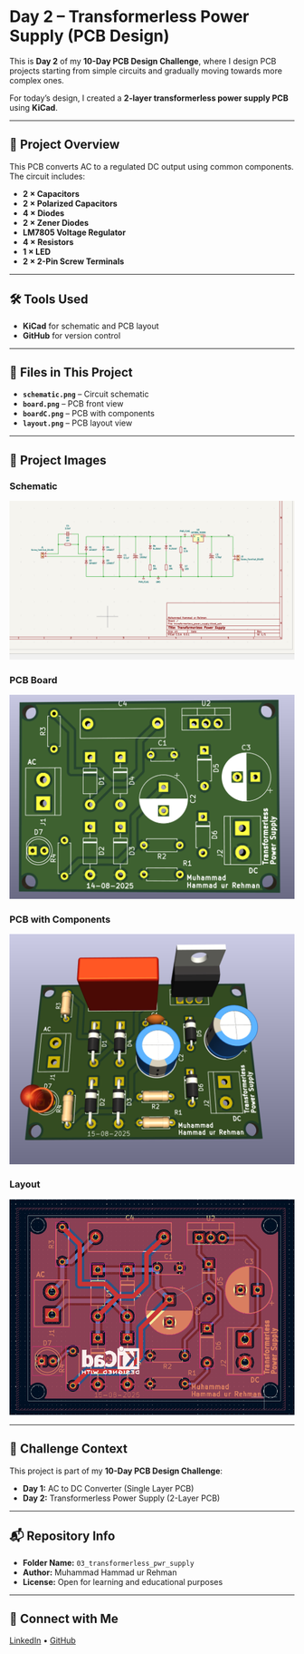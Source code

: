 # Day 2 – Transformerless Power Supply (PCB Design)

This is **Day 2** of my **10-Day PCB Design Challenge**, where I design PCB projects starting from simple circuits and gradually moving towards more complex ones.

For today’s design, I created a **2-layer transformerless power supply PCB** using **KiCad**.

---

## 📜 Project Overview
This PCB converts AC to a regulated DC output using common components.  
The circuit includes:
- **2 × Capacitors**
- **2 × Polarized Capacitors**
- **4 × Diodes**
- **2 × Zener Diodes**
- **LM7805 Voltage Regulator**
- **4 × Resistors**
- **1 × LED**
- **2 × 2-Pin Screw Terminals**

---

## 🛠 Tools Used
- **KiCad** for schematic and PCB layout  
- **GitHub** for version control  

---

## 📂 Files in This Project
- **`schematic.png`** – Circuit schematic  
- **`board.png`** – PCB front view  
- **`boardC.png`** – PCB with components  
- **`layout.png`** – PCB layout view  

---

## 📸 Project Images

### Schematic
![Schematic](images/schematic.png)

### PCB Board
![PCB Board](images/board.png)

### PCB with Components
![PCB with Components](images/boardC.png)

### Layout
![Layout](images/layout.png)

---

## 📅 Challenge Context
This project is part of my **10-Day PCB Design Challenge**:
- **Day 1:** AC to DC Converter (Single Layer PCB)  
- **Day 2:** Transformerless Power Supply (2-Layer PCB)  

---

## 📬 Repository Info
- **Folder Name:** `03_transformerless_pwr_supply`  
- **Author:** Muhammad Hammad ur Rehman  
- **License:** Open for learning and educational purposes  

---

## 🔗 Connect with Me
[LinkedIn](https://www.linkedin.com/in/mhammadurrehman) • [GitHub](https://github.com/hammadurrehman2006)  
